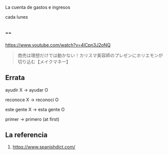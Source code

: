 La cuenta de gastos e ingresos

cada lunes

## --

https://www.youtube.com/watch?v=4lCpn3J2oNQ

> 商売は理想だけでは動かない！カリスマ美容師のプレゼンにホリエモンが切り込む【メイクマネー】

## Errata

ayudir X -> ayudar O

reconoce X -> reconocí O

este gente X -> esta gente O

primer -> primero (at first)


## La referencia

1) https://www.spanishdict.com/

